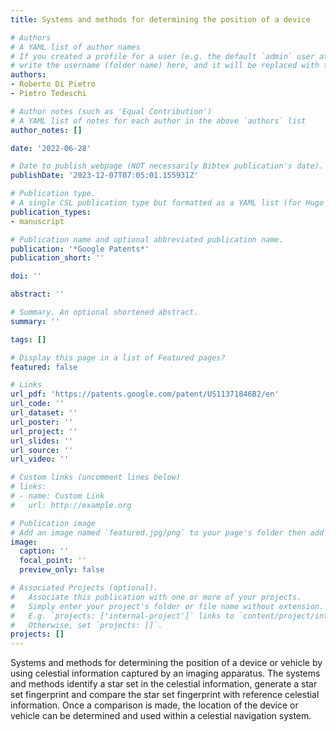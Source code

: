 ```yaml
---
title: Systems and methods for determining the position of a device

# Authors
# A YAML list of author names
# If you created a profile for a user (e.g. the default `admin` user at `content/authors/admin/`), 
# write the username (folder name) here, and it will be replaced with their full name and linked to their profile.
authors:
- Roberto Di Pietro
- Pietro Tedeschi

# Author notes (such as 'Equal Contribution')
# A YAML list of notes for each author in the above `authors` list
author_notes: []

date: '2022-06-28'

# Date to publish webpage (NOT necessarily Bibtex publication's date).
publishDate: '2023-12-07T07:05:01.155931Z'

# Publication type.
# A single CSL publication type but formatted as a YAML list (for Hugo requirements).
publication_types:
- manuscript

# Publication name and optional abbreviated publication name.
publication: '*Google Patents*'
publication_short: ''

doi: ''

abstract: ''

# Summary. An optional shortened abstract.
summary: ''

tags: []

# Display this page in a list of Featured pages?
featured: false

# Links
url_pdf: 'https://patents.google.com/patent/US11371846B2/en'
url_code: ''
url_dataset: ''
url_poster: ''
url_project: ''
url_slides: ''
url_source: ''
url_video: ''

# Custom links (uncomment lines below)
# links:
# - name: Custom Link
#   url: http://example.org

# Publication image
# Add an image named `featured.jpg/png` to your page's folder then add a caption below.
image:
  caption: ''
  focal_point: ''
  preview_only: false

# Associated Projects (optional).
#   Associate this publication with one or more of your projects.
#   Simply enter your project's folder or file name without extension.
#   E.g. `projects: ['internal-project']` links to `content/project/internal-project/index.md`.
#   Otherwise, set `projects: []`.
projects: []
---
```


Systems and methods for determining the position of a device or vehicle by using celestial information captured by an imaging apparatus. The systems and methods identify a star set in the celestial information, generate a star set fingerprint and compare the star set fingerprint with reference celestial information. Once a comparison is made, the location of the device or vehicle can be determined and used within a celestial navigation system.